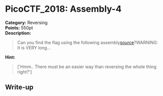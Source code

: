 <!-- This markdown file is writeup template. -->

# PicoCTF_2018:  Assembly-4

**Category:** Reversing  
**Points:** 550pt  
**Description:**

> Can you find the flag using the following assembly[source](//2018shell2.picoctf.com/static/270221b2617705a59ddf33b4c6fd0546/comp.nasm)?WARNING: It is VERY long...

**Hint:**

> ['Hmm.. There must be an easier way than reversing the whole thing right?']

## Write-up